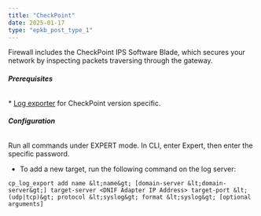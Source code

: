 ```yaml
---
title: "CheckPoint"
date: 2025-01-17
type: "epkb_post_type_1"
---
```


Firewall includes the CheckPoint IPS Software Blade, which secures your network by inspecting packets traversing through the gateway.

###### **Prerequisites**

\* [Log exporter](https://supportcenter.checkpoint.com/supportcenter/portal?action=portlets.SearchResultMainAction&eventSubmit_doGoviewsolutiondetails=&solutionid=sk122323) for CheckPoint version specific.

###### **Configuration**

Run all commands under EXPERT mode. In CLI, enter Expert, then enter the specific password.

- To add a new target, run the following command on the log server:

```
cp_log_export add name &lt;name&gt; [domain-server &lt;domain-server&gt;] target-server <DNIF Adapter IP Address> target-port &lt;(udp|tcp)&gt; protocol &lt;syslog&gt; format &lt;syslog&gt; [optional arguments]
```